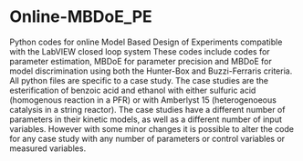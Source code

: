 # Online-MBDoE_PE
Python codes for online Model Based Design of Experiments compatible with the LabVIEW closed loop system
These codes include codes for parameter estimation, MBDoE for parameter precision and MBDoE for model discrimination using both the Hunter-Box and Buzzi-Ferraris criteria. All python files are specific to a case study. The case studies are the esterification of benzoic acid and ethanol with either sulfuric acid (homogenous reaction in a PFR) or with Amberlyst 15 (heterogenoeous catalysis in a string reactor). The case studies have a different number of parameters in their kinetic models, as well as a different number of input variables. However with some minor changes it is possible to alter the code for any case study with any number of parameters or control variables or measured variables. 

